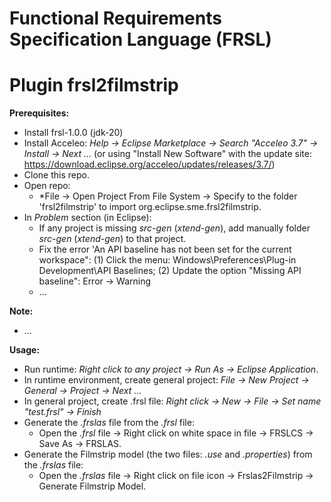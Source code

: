 # Functional Requirements Specification Language (FRSL)
# Plugin frsl2filmstrip

**Prerequisites:**
- Install frsl-1.0.0 (jdk-20)
- Install Acceleo: *Help -> Eclipse Marketplace -> Search "Acceleo 3.7" -> Install -> Next ...* (or using "Install New Software" with the update site: https://download.eclipse.org/acceleo/updates/releases/3.7/)
- Clone this repo.
- Open repo: 
  - *File -> Open Project From File System -> Specify to the folder 'frsl2filmstrip' to import org.eclipse.sme.frsl2filmstrip. 
- In *Problem* section (in Eclipse):
  - If any project is missing *src-gen* (*xtend-gen*), add manually folder *src-gen* (*xtend-gen*) to that project.
  - Fix the error 'An API baseline has not been set for the current workspace": (1) Click the menu: Windows\Preferences\Plug-in Development\API Baselines; (2) Update the option "Missing API baseline": Error -> Warning
  - ...

**Note:**
  - ...

**Usage\:**

- Run runtime: *Right click to any project -> Run As -> Eclipse Application*.
- In runtime environment, create general project: *File -> New Project -> General -> Project -> Next ...*
- In general project, create .frsl file: *Right click -> New -> File -> Set name "test.frsl" -> Finish*
- Generate the *.frslas* file from the *.frsl* file:
  - Open the *.frsl* file -> Right click on white space in file -> FRSLCS -> Save As -> FRSLAS.
- Generate the Filmstrip model (the two files: *.use* and *.properties*) from the *.frslas* file:
  - Open the *.frslas* file -> Right click on file icon -> Frslas2Filmstrip -> Generate Filmstrip Model.
